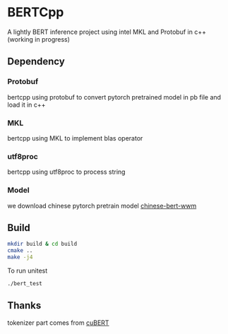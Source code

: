 # BERTCpp
A lightly BERT inference project using intel MKL and Protobuf in c++ (working in progress)
## Dependency
### Protobuf
bertcpp using protobuf to convert pytorch pretrained model in pb file and load it in c++
### MKL
bertcpp using MKL to implement blas operator
### utf8proc
bertcpp using utf8proc to process string
### Model
we download chinese pytorch pretrain model [chinese-bert-wwm](https://github.com/ymcui/Chinese-BERT-wwm) 
## Build
```bash
mkdir build & cd build
cmake ..
make -j4
```
To run unitest
```bash
./bert_test
```
## Thanks
tokenizer part comes from [cuBERT](https://github.com/zhihu/cuBERT)